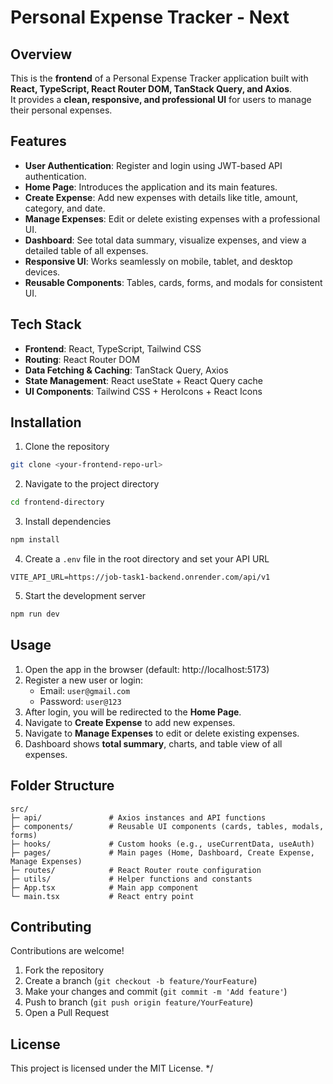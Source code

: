 
# Personal Expense Tracker - Next
## Overview
This is the **frontend** of a Personal Expense Tracker application built with **React, TypeScript, React Router DOM, TanStack Query, and Axios**.  
It provides a **clean, responsive, and professional UI** for users to manage their personal expenses.  
## Features
- **User Authentication**: Register and login using JWT-based API authentication.  
- **Home Page**: Introduces the application and its main features.  
- **Create Expense**: Add new expenses with details like title, amount, category, and date.  
- **Manage Expenses**: Edit or delete existing expenses with a professional UI.  
- **Dashboard**: See total data summary, visualize expenses, and view a detailed table of all expenses.  
- **Responsive UI**: Works seamlessly on mobile, tablet, and desktop devices.  
- **Reusable Components**: Tables, cards, forms, and modals for consistent UI.  
## Tech Stack
- **Frontend**: React, TypeScript, Tailwind CSS  
- **Routing**: React Router DOM  
- **Data Fetching & Caching**: TanStack Query, Axios  
- **State Management**: React useState + React Query cache  
- **UI Components**: Tailwind CSS + HeroIcons + React Icons  
## Installation
1. Clone the repository
```bash
git clone <your-frontend-repo-url>
```
2. Navigate to the project directory
```bash
cd frontend-directory
```
3. Install dependencies
```bash
npm install
```
4. Create a `.env` file in the root directory and set your API URL
```env
VITE_API_URL=https://job-task1-backend.onrender.com/api/v1
```
5. Start the development server
```bash
npm run dev
```
## Usage
1. Open the app in the browser (default: http://localhost:5173)  
2. Register a new user or login:  
   - Email: `user@gmail.com`  
   - Password: `user@123`  
3. After login, you will be redirected to the **Home Page**.  
4. Navigate to **Create Expense** to add new expenses.  
5. Navigate to **Manage Expenses** to edit or delete existing expenses.  
6. Dashboard shows **total summary**, charts, and table view of all expenses.  
## Folder Structure
```
src/
├─ api/               # Axios instances and API functions
├─ components/        # Reusable UI components (cards, tables, modals, forms)
├─ hooks/             # Custom hooks (e.g., useCurrentData, useAuth)
├─ pages/             # Main pages (Home, Dashboard, Create Expense, Manage Expenses)
├─ routes/            # React Router route configuration
├─ utils/             # Helper functions and constants
├─ App.tsx            # Main app component
└─ main.tsx           # React entry point
```
## Contributing
Contributions are welcome!  
1. Fork the repository  
2. Create a branch (`git checkout -b feature/YourFeature`)  
3. Make your changes and commit (`git commit -m 'Add feature'`)  
4. Push to branch (`git push origin feature/YourFeature`)  
5. Open a Pull Request  
## License
This project is licensed under the MIT License.
*/
